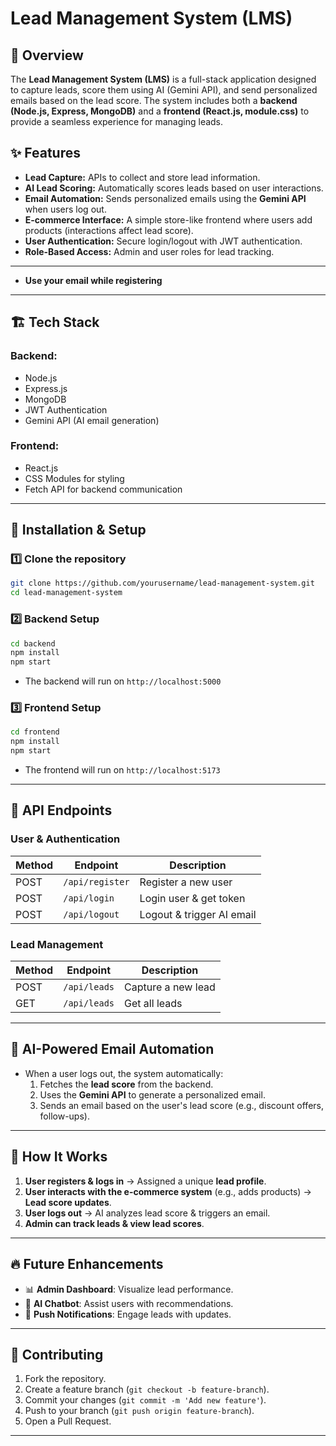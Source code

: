 # Lead Management System (LMS)

## 🚀 Overview
The **Lead Management System (LMS)** is a full-stack application designed to capture leads, score them using AI (Gemini API), and send personalized emails based on the lead score. The system includes both a **backend (Node.js, Express, MongoDB)** and a **frontend (React.js, module.css)** to provide a seamless experience for managing leads.

## ✨ Features
- **Lead Capture:** APIs to collect and store lead information.
- **AI Lead Scoring:** Automatically scores leads based on user interactions.
- **Email Automation:** Sends personalized emails using the **Gemini API** when users log out.
- **E-commerce Interface:** A simple store-like frontend where users add products (interactions affect lead score).
- **User Authentication:** Secure login/logout with JWT authentication.
- **Role-Based Access:** Admin and user roles for lead tracking.

---

- **Use your email while registering**

---

## 🏗️ Tech Stack
### **Backend:**
- Node.js
- Express.js
- MongoDB
- JWT Authentication
- Gemini API (AI email generation)

### **Frontend:**
- React.js
- CSS Modules for styling
- Fetch API for backend communication

---

## 📌 Installation & Setup
### 1️⃣ Clone the repository
```sh
git clone https://github.com/yourusername/lead-management-system.git
cd lead-management-system
```

### 2️⃣ Backend Setup
```sh
cd backend
npm install
npm start
```
- The backend will run on `http://localhost:5000`

### 3️⃣ Frontend Setup
```sh
cd frontend
npm install
npm start
```
- The frontend will run on `http://localhost:5173`

---

## 🔄 API Endpoints
### **User & Authentication**
| Method | Endpoint       | Description            |
|--------|--------------|------------------------|
| POST   | `/api/register` | Register a new user  |
| POST   | `/api/login`  | Login user & get token |
| POST   | `/api/logout` | Logout & trigger AI email |

### **Lead Management**
| Method | Endpoint        | Description |
|--------|--------------|-------------|
| POST   | `/api/leads` | Capture a new lead |
| GET    | `/api/leads` | Get all leads |

---

## 📧 AI-Powered Email Automation
- When a user logs out, the system automatically:
  1. Fetches the **lead score** from the backend.
  2. Uses the **Gemini API** to generate a personalized email.
  3. Sends an email based on the user's lead score (e.g., discount offers, follow-ups).

---

## 📌 How It Works
1. **User registers & logs in** → Assigned a unique **lead profile**.
2. **User interacts with the e-commerce system** (e.g., adds products) → **Lead score updates**.
3. **User logs out** → AI analyzes lead score & triggers an email.
4. **Admin can track leads & view lead scores**.

---

## 🔥 Future Enhancements
- 📊 **Admin Dashboard**: Visualize lead performance.
- 🤖 **AI Chatbot**: Assist users with recommendations.
- 🔔 **Push Notifications**: Engage leads with updates.

---

## 🤝 Contributing
1. Fork the repository.
2. Create a feature branch (`git checkout -b feature-branch`).
3. Commit your changes (`git commit -m 'Add new feature'`).
4. Push to your branch (`git push origin feature-branch`).
5. Open a Pull Request.

---
